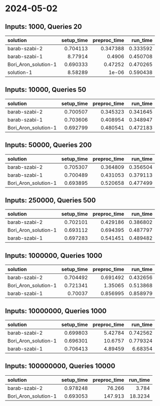 # 2024-05-02

## Inputs: 1000, Queries 20

| solution             |   setup_time |   preproc_time |   run_time |
|:---------------------|-------------:|---------------:|-----------:|
| barab-szabi-2        |     0.704113 |       0.347388 |   0.333592 |
| barab-szabi-1        |     8.77914  |       0.4906   |   0.450708 |
| Bori_Aron_solution-1 |     0.690333 |       0.47252  |   0.470265 |
| solution-1           |     8.58289  |       1e-06    |   0.590438 |

## Inputs: 10000, Queries 50

| solution             |   setup_time |   preproc_time |   run_time |
|:---------------------|-------------:|---------------:|-----------:|
| barab-szabi-2        |     0.700507 |       0.345323 |   0.341645 |
| barab-szabi-1        |     0.703606 |       0.408954 |   0.348947 |
| Bori_Aron_solution-1 |     0.692799 |       0.480541 |   0.472183 |

## Inputs: 50000, Queries 200

| solution             |   setup_time |   preproc_time |   run_time |
|:---------------------|-------------:|---------------:|-----------:|
| barab-szabi-2        |     0.705307 |       0.364809 |   0.356504 |
| barab-szabi-1        |     0.700489 |       0.431053 |   0.379113 |
| Bori_Aron_solution-1 |     0.693895 |       0.520658 |   0.477499 |

## Inputs: 250000, Queries 500

| solution             |   setup_time |   preproc_time |   run_time |
|:---------------------|-------------:|---------------:|-----------:|
| barab-szabi-2        |     0.702101 |       0.429186 |   0.386802 |
| Bori_Aron_solution-1 |     0.693112 |       0.694395 |   0.487797 |
| barab-szabi-1        |     0.697283 |       0.541451 |   0.489482 |

## Inputs: 1000000, Queries 1000

| solution             |   setup_time |   preproc_time |   run_time |
|:---------------------|-------------:|---------------:|-----------:|
| barab-szabi-2        |     0.704492 |       0.691492 |   0.432656 |
| Bori_Aron_solution-1 |     0.721341 |       1.35065  |   0.513868 |
| barab-szabi-1        |     0.70037  |       0.856995 |   0.858979 |

## Inputs: 10000000, Queries 1000

| solution             |   setup_time |   preproc_time |   run_time |
|:---------------------|-------------:|---------------:|-----------:|
| barab-szabi-2        |     0.699803 |        5.42784 |   0.742562 |
| Bori_Aron_solution-1 |     0.696301 |       10.6757  |   0.779324 |
| barab-szabi-1        |     0.706413 |        4.89459 |   6.68354  |

## Inputs: 100000000, Queries 10000

| solution             |   setup_time |   preproc_time |   run_time |
|:---------------------|-------------:|---------------:|-----------:|
| barab-szabi-2        |     0.978248 |         76.266 |     3.784  |
| Bori_Aron_solution-1 |     0.693053 |        147.913 |    18.3234 |